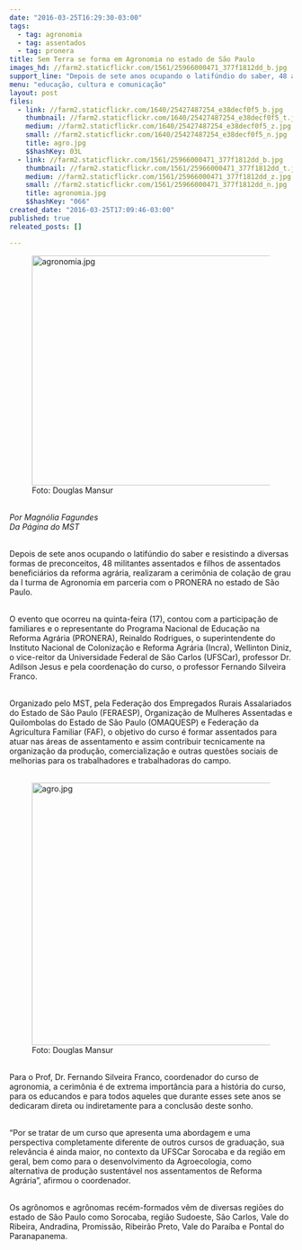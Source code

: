 ```yaml
---
date: "2016-03-25T16:29:30-03:00"
tags:
  - tag: agronomia
  - tag: assentados
  - tag: pronera
title: Sem Terra se forma em Agronomia no estado de São Paulo
images_hd: //farm2.staticflickr.com/1561/25966000471_377f1812dd_b.jpg
support_line: "Depois de sete anos ocupando o latifúndio do saber, 48 assentados e filhos de assentados beneficiários da reforma agrária, realizaram a colação de grau da I turma de Agronomia em parceria com o PRONERA no estado de São Paulo"
menu: "educação, cultura e comunicação"
layout: post
files:
  - link: //farm2.staticflickr.com/1640/25427487254_e38decf0f5_b.jpg
    thumbnail: //farm2.staticflickr.com/1640/25427487254_e38decf0f5_t.jpg
    medium: //farm2.staticflickr.com/1640/25427487254_e38decf0f5_z.jpg
    small: //farm2.staticflickr.com/1640/25427487254_e38decf0f5_n.jpg
    title: agro.jpg
    $$hashKey: 03L
  - link: //farm2.staticflickr.com/1561/25966000471_377f1812dd_b.jpg
    thumbnail: //farm2.staticflickr.com/1561/25966000471_377f1812dd_t.jpg
    medium: //farm2.staticflickr.com/1561/25966000471_377f1812dd_z.jpg
    small: //farm2.staticflickr.com/1561/25966000471_377f1812dd_n.jpg
    title: agronomia.jpg
    $$hashKey: "066"
created_date: "2016-03-25T17:09:46-03:00"
published: true
releated_posts: []

---
```

<figure class="image"><img alt="agronomia.jpg" height="409" src="//farm2.staticflickr.com/1561/25966000471_377f1812dd_b.jpg" width="700" />
<figcaption>Foto: Douglas Mansur</figcaption>
</figure>

<p><br />
<em>Por Magn&oacute;lia Fagundes<br />
Da P&aacute;gina do MST</em></p>

<p>&nbsp;<br />
Depois de sete anos ocupando o latif&uacute;ndio do saber e resistindo a&nbsp;diversas formas de preconceitos, 48 militantes assentados e filhos de assentados benefici&aacute;rios da reforma agr&aacute;ria,&nbsp;realizaram a&nbsp;cerim&ocirc;nia de cola&ccedil;&atilde;o de grau da I turma de Agronomia em parceria com o PRONERA no estado de S&atilde;o Paulo.&nbsp;</p>

<p><br />
O evento que ocorreu na quinta-feira (17), contou com a participa&ccedil;&atilde;o de familiares e o representante do Programa Nacional de Educa&ccedil;&atilde;o na Reforma Agr&aacute;ria (PRONERA),&nbsp;Reinaldo Rodrigues, o superintendente do Instituto Nacional de Coloniza&ccedil;&atilde;o e Reforma Agr&aacute;ria (Incra), Wellinton Diniz, o vice-reitor da Universidade Federal de S&atilde;o Carlos (UFSCar), professor Dr. Adilson Jesus e pela coordena&ccedil;&atilde;o do curso, o professor Fernando Silveira Franco.&nbsp;</p>

<p><br />
Organizado pelo MST, pela Federa&ccedil;&atilde;o dos Empregados Rurais Assalariados do Estado de S&atilde;o Paulo&nbsp;(FERAESP), Organiza&ccedil;&atilde;o de Mulheres Assentadas e Quilombolas do Estado de S&atilde;o Paulo (OMAQUESP) e Federa&ccedil;&atilde;o da Agricultura Familiar (FAF), o objetivo do curso &eacute; formar assentados para atuar nas &aacute;reas de assentamento e assim contribuir tecnicamente na organiza&ccedil;&atilde;o da produ&ccedil;&atilde;o, comercializa&ccedil;&atilde;o e outras quest&otilde;es sociais de melhorias para os trabalhadores e trabalhadoras do campo.&nbsp;<br />
&nbsp;</p>

<figure class="image"><img alt="agro.jpg" height="467" src="//farm2.staticflickr.com/1640/25427487254_e38decf0f5_b.jpg" width="700" />
<figcaption>Foto: Douglas Mansur</figcaption>
</figure>

<p><br />
Para o Prof, Dr. Fernando Silveira Franco, coordenador do curso de agronomia, a cerim&ocirc;nia &eacute; de extrema import&acirc;ncia para a hist&oacute;ria do curso, para os educandos e para todos aqueles que durante esses sete anos se dedicaram direta ou indiretamente para a conclus&atilde;o deste sonho.</p>

<p><br />
&ldquo;Por se tratar de um curso que apresenta uma abordagem e uma perspectiva completamente diferente de outros cursos de gradua&ccedil;&atilde;o, sua relev&acirc;ncia &eacute; ainda maior, no contexto da UFSCar Sorocaba e da regi&atilde;o em geral, bem como para o desenvolvimento da Agroecologia, como alternativa de produ&ccedil;&atilde;o sustent&aacute;vel nos assentamentos de Reforma Agr&aacute;ria&rdquo;, afirmou o coordenador.</p>

<p><br />
Os agr&ocirc;nomos e agr&ocirc;nomas rec&eacute;m-formados v&ecirc;m de diversas regi&otilde;es do estado de S&atilde;o Paulo como Sorocaba, regi&atilde;o Sudoeste, S&atilde;o Carlos, Vale do Ribeira, Andradina, Promiss&atilde;o, Ribeir&atilde;o Preto, Vale do Para&iacute;ba e Pontal do Paranapanema.&nbsp;</p>
